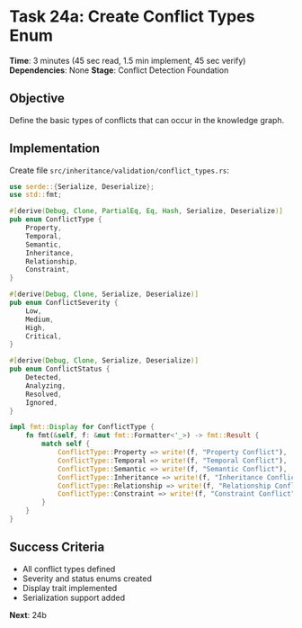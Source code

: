 # Task 24a: Create Conflict Types Enum
**Time**: 3 minutes (45 sec read, 1.5 min implement, 45 sec verify)
**Dependencies**: None
**Stage**: Conflict Detection Foundation

## Objective
Define the basic types of conflicts that can occur in the knowledge graph.

## Implementation
Create file `src/inheritance/validation/conflict_types.rs`:
```rust
use serde::{Serialize, Deserialize};
use std::fmt;

#[derive(Debug, Clone, PartialEq, Eq, Hash, Serialize, Deserialize)]
pub enum ConflictType {
    Property,
    Temporal,
    Semantic,
    Inheritance,
    Relationship,
    Constraint,
}

#[derive(Debug, Clone, Serialize, Deserialize)]
pub enum ConflictSeverity {
    Low,
    Medium,
    High,
    Critical,
}

#[derive(Debug, Clone, Serialize, Deserialize)]
pub enum ConflictStatus {
    Detected,
    Analyzing,
    Resolved,
    Ignored,
}

impl fmt::Display for ConflictType {
    fn fmt(&self, f: &mut fmt::Formatter<'_>) -> fmt::Result {
        match self {
            ConflictType::Property => write!(f, "Property Conflict"),
            ConflictType::Temporal => write!(f, "Temporal Conflict"),
            ConflictType::Semantic => write!(f, "Semantic Conflict"),
            ConflictType::Inheritance => write!(f, "Inheritance Conflict"),
            ConflictType::Relationship => write!(f, "Relationship Conflict"),
            ConflictType::Constraint => write!(f, "Constraint Conflict"),
        }
    }
}
```

## Success Criteria
- All conflict types defined
- Severity and status enums created
- Display trait implemented
- Serialization support added

**Next**: 24b
